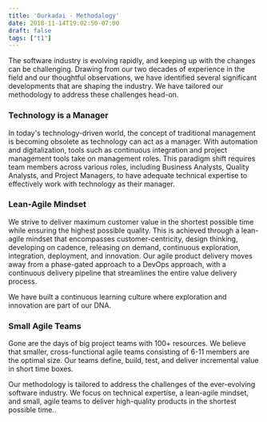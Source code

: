 ```yaml
---
title: 'Ourkadai - Methodalogy'
date: 2018-11-14T19:02:50-07:00
draft: false
tags: ["t1"]
---
```


The software industry is evolving rapidly, and keeping up with the changes can be challenging. Drawing from our two decades of experience in the field and our thoughtful observations, we have identified several significant developments that are shaping the industry. We have tailored our methodology to address these challenges head-on.

### Technology is a Manager

In today's technology-driven world, the concept of traditional management is becoming obsolete as technology can act as a manager. With automation and digitalization, tools such as continuous integration and project management tools take on management roles. This paradigm shift requires team members across various roles, including Business Analysts, Quality Analysts, and Project Managers, to have adequate technical expertise to effectively work with technology as their manager.

### Lean-Agile Mindset

We strive to deliver maximum customer value in the shortest possible time while ensuring the highest possible quality. This is achieved through a lean-agile mindset that encompasses customer-centricity, design thinking, developing on cadence, releasing on demand, continuous exploration, integration, deployment, and innovation. Our agile product delivery moves away from a phase-gated approach to a DevOps approach, with a continuous delivery pipeline that streamlines the entire value delivery process.

We have built a continuous learning culture where exploration and innovation are part of our DNA.

### Small Agile Teams

Gone are the days of big project teams with 100+ resources. We believe that smaller, cross-functional agile teams consisting of 6-11 members are the optimal size. Our teams define, build, test, and deliver incremental value in short time boxes.

Our methodology is tailored to address the challenges of the ever-evolving software industry. We focus on technical expertise, a lean-agile mindset, and small, agile teams to deliver high-quality products in the shortest possible time..